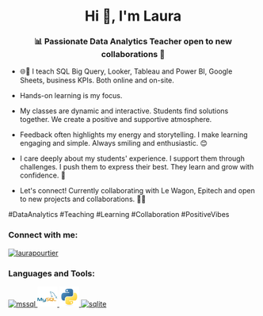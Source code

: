 <h1 align="center">Hi 👋, I'm Laura</h1>
<h3 align="center">📊 Passionate Data Analytics Teacher open to new collaborations 🚀</h3>

- 🌐🏫 I teach SQL Big Query, Looker, Tableau and Power BI, Google Sheets, business KPIs. 
Both online and on-site.

- Hands-on learning is my focus. 

- My classes are dynamic and interactive. Students find solutions together. We create a positive and supportive atmosphere.

- Feedback often highlights my energy and storytelling. I make learning engaging and simple. Always smiling and enthusiastic. 😊

- I care deeply about my students' experience. I support them through challenges. I push them to express their best. They learn and grow with confidence. 🌱

- Let's connect! Currently collaborating with Le Wagon, Epitech and open to new projects and collaborations. 🚀✨

#DataAnalytics #Teaching #Learning #Collaboration #PositiveVibes

<h3 align="left">Connect with me:</h3>
<p align="left">
<a href="https://linkedin.com/in/laurapourtier" target="blank"><img align="center" src="https://raw.githubusercontent.com/rahuldkjain/github-profile-readme-generator/master/src/images/icons/Social/linked-in-alt.svg" alt="laurapourtier" height="30" width="40" /></a>
</p>

<h3 align="left">Languages and Tools:</h3>
<p align="left"> <a href="https://www.microsoft.com/en-us/sql-server" target="_blank" rel="noreferrer"> <img src="https://www.svgrepo.com/show/303229/microsoft-sql-server-logo.svg" alt="mssql" width="40" height="40"/> </a> <a href="https://www.mysql.com/" target="_blank" rel="noreferrer"> <img src="https://raw.githubusercontent.com/devicons/devicon/master/icons/mysql/mysql-original-wordmark.svg" alt="mysql" width="40" height="40"/> </a> <a href="https://www.python.org" target="_blank" rel="noreferrer"> <img src="https://raw.githubusercontent.com/devicons/devicon/master/icons/python/python-original.svg" alt="python" width="40" height="40"/> </a> <a href="https://www.sqlite.org/" target="_blank" rel="noreferrer"> <img src="https://www.vectorlogo.zone/logos/sqlite/sqlite-icon.svg" alt="sqlite" width="40" height="40"/> </a> </p>
